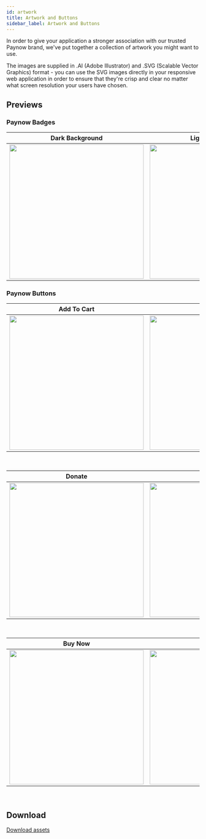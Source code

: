 ```yaml
---
id: artwork
title: Artwork and Buttons
sidebar_label: Artwork and Buttons
---
```

In order to give your application a stronger association with our trusted Paynow brand, we've put together a collection of artwork you might want to use.

The images are supplied in .AI (Adobe Illustrator) and .SVG (Scalable Vector Graphics) format - you can use the SVG images directly in your responsive web application in order to ensure that they're crisp and clear no matter what screen resolution your users have chosen.

## Previews

### Paynow Badges
<div id="badges">

Dark Background|Light Background
---|---
<img width="350" src="/assets/Paynow%20Badge-vector-hires%20LIGHT.svg"/>|<img width="350" src="/assets/Paynow%20Badge-vector-hires%20DARK.svg"/>

</div>

### Paynow Buttons

Add To Cart|Buy Now
---|---
<img width="350" src="/assets/button_add-to-cart_large.svg"/>|<img width="350" src="/assets/button_buy-now_large.svg"/>
<br/>

Donate|Order
---|---
<img width="350" src="/assets/button_donate_large.svg" />|<img width="350" src="/assets/button_order_large.svg"/>
<br/>

Buy Now|Pay Now
---|---
<img width="350" src="/assets/button_buy-now_large.svg"/>|<img width="350" src="/assets/button_pay-now_large.svg"/>

<br/>

## Download

<a class="button" href="/assets/PAYNOW_BUTTONS_AND_BADGES_2019_06.zip">Download assets</a>

